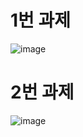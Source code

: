 # 1번 과제
![image](https://user-images.githubusercontent.com/81007008/116796765-21d46880-ab1a-11eb-9361-503d5198b489.png)

# 2번 과제
![image](https://user-images.githubusercontent.com/81007008/116797099-d5d6f300-ab1c-11eb-85ba-4db2543d0a19.png)
